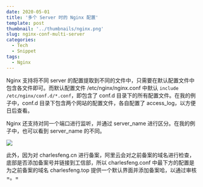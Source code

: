 ```yaml
---
date: 2020-05-01
title: '多个 Server 时的 Nginx 配置'
template: post
thumbnail: '../thumbnails/nginx.png'
slug: nginx-conf-multi-server
categories:
  - Tech
  - Snippet
tags:
  - Nginx
---
```


Nginx 支持将不同 server 的配置提取到不同的文件中，只需要在默认配置文件中包含各文件即可。而默认配置文件 /etc/nginx/nginx.conf 中默认 `include /etc/nginx/conf.d/*.conf`，即包含了 conf.d 目录下的所有配置文件。在我的例子中，conf.d 目录下包含两个网站的配置文件，各自配置了 access_log，以方便日后查看。

Nginx 还支持对同一个端口进行监听，并通过 server_name 进行区分。在我的例子中，也可以看到 server_name 的不同。

![](https://cdn.charlesfeng.top/images/2020-05-01-nginx-conf.png)

此外，因为对 charlesfeng.cn 进行备案，阿里云会对之前备案的域名进行检查，底部是否添加备案号并链接到工信部，所以 charlesfeng.conf 中最下方的配置是为之前备案的域名 charlesfeng.top 提供一个默认界面并添加备案哈，以通过审核 =。=

